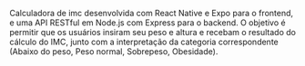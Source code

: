 Calculadora de imc desenvolvida com React Native e Expo para o frontend, e uma API RESTful em Node.js com Express para o backend. O objetivo é permitir que os usuários insiram seu peso e altura e recebam o resultado do cálculo do IMC, junto com a interpretação da categoria correspondente (Abaixo do peso, Peso normal, Sobrepeso, Obesidade).
